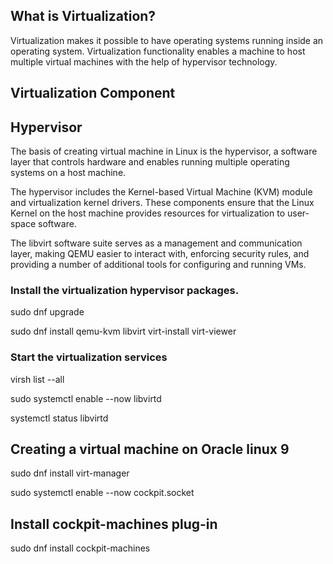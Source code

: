 
## What is Virtualization?
Virtualization makes it possible to have operating systems running inside an operating system.
Virtualization functionality enables a machine to host multiple virtual machines with the help of hypervisor technology.

## Virtualization Component

## Hypervisor
The basis of creating virtual machine in Linux is the hypervisor, a software layer that controls hardware and enables running multiple operating systems on a host machine.

The hypervisor includes the Kernel-based Virtual Machine (KVM) module and virtualization kernel drivers.
These components ensure that the Linux Kernel on the host machine provides resources for virtualization to user-space software.

The libvirt software suite serves as a management and communication layer, making QEMU easier to interact with, enforcing security rules, and providing a number of additional tools for configuring and running VMs.

### Install the virtualization hypervisor packages.

sudo dnf upgrade

sudo dnf install qemu-kvm libvirt virt-install virt-viewer

### Start the virtualization services

virsh list --all

sudo systemctl enable --now libvirtd

systemctl status libvirtd

## Creating a virtual machine on Oracle linux 9

sudo dnf install virt-manager

sudo systemctl enable --now cockpit.socket

## Install cockpit-machines plug-in

sudo dnf install cockpit-machines